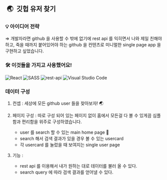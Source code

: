  ## ️ 🌏  깃헙 유저 찾기 


### 💡 아이디어 전략

   ⇒  개발자라면 github 을 사용할 수 밖에 없기에 rest api 를 익히면서 나와 제일 친해야 하고, 죽을 때까지 붙어있어야 하는 github 을 컨텐츠로 미니멀한 single page app 을 구현하고 싶었습니다.

### 🛠 이것들을 가지고 사용했어요!

 <img alt="React" src="https://img.shields.io/badge/react%20-skyblue.svg?&style=for-the-badge&logo=react&logoColor=white"/>
 <img alt="SASS" src="https://img.shields.io/badge/STYLEDCOMPONENTS%20-hotpink.svg?&style=for-the-badge&logo=SASS&logoColor=white"/>  
  <img alt="rest-api" src="https://img.shields.io/badge/restapi%20-purple.svg?&style=for-the-badge&logo=restapi&logoColor=white"/> 
 <img alt="Visual Studio Code" src="https://img.shields.io/badge/Visual%20Studio%20Code-0078d7.svg?&style=for-the-badge&logo=visual-studio-code&logoColor=white"/>



### 데이터 구성

1. 컨셉 : 세상에 모든 github user 들을 찾아보자! 🌏

2. 페이지 구성 :  따로 구성 되어 있는 페이지 없이 홈에서 모든걸 다 볼 수 있게끔 심플함과 편리함을 위주로 구성하였습니다.
    - user 를 search 할 수 있는 main home page 🏡
    - search 해서 검색 결과가 있을 경우 볼 수 있는 usercard
    - 각 usercard 를 눌렀을 때 보여지는 single user page
    
3. 기능 : 
    - rest api 를 이용해서 내가 원하는 대로 데이터를 불러 올 수 있다.
    - search query 에 따라 검색 결과를 얻어낼 수 있다.

